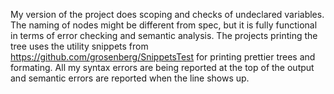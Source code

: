 My version of the project does scoping and checks of undeclared variables. The naming of nodes might be different from spec, but it is fully functional in terms of error checking and semantic analysis. The projects printing the tree uses the utility snippets from https://github.com/grosenberg/SnippetsTest for printing prettier trees and formating. All my syntax errors are being reported at the top of the output and semantic errors are reported when the line shows up.